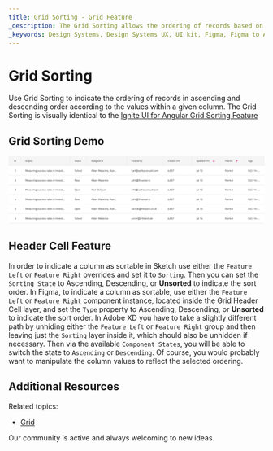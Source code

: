 ```yaml
---
title: Grid Sorting - Grid Feature
_description: The Grid Sorting allows the ordering of records based on the values of a column.
_keywords: Design Systems, Design Systems UX, UI kit, Figma, Figma to Angular, Export code from Figma, Figma to HTML, Figma UI kits, Sketch, Ignite UI for Angular, Sketch to Angular, Angular, Angular Design System, Export code from Sketch, Design Kits for Angular, Sketch HTML, Sketch to HTML, Sketch UI kits, Adobe XD, Adobe XD to Angular, Export code from Adobe XD, Adobe XD to HTML, Adobe XD UI kits
---
```


# Grid Sorting

Use Grid Sorting to indicate the ordering of records in ascending and descending order according to the values within a given column. The Grid Sorting is visually identical to the [Ignite UI for Angular Grid Sorting Feature](https://www.infragistics.com/products/ignite-ui-angular/angular/components/grid/sorting.html)

## Grid Sorting Demo

<img class="responsive-img" src="../images/grid_sorting_demo.png" srcset="../images/grid_sorting_demo@2x.png 2x" />

## Header Cell Feature

In order to indicate a column as sortable in Sketch use either the `Feature Left` or `Feature Right` overrides and set it to `Sorting`. Then you can set the `Sorting State` to Ascending, Descending, or **Unsorted** to indicate the sort order. In Figma, to indicate a column as sortable, use either the `Feature Left` or `Feature Right` component instance, located inside the Grid Header Cell layer, and set the `Type` property to Ascending, Descending, or **Unsorted** to indicate the sort order. In Adobe XD you have to take a slightly different path by unhiding either the `Feature Left` or `Feature Right` group and then leaving just the `Sorting` layer inside it, which should also be unhidden if necessary. Then via the available `Component States`, you will be able to switch the state to `Ascending` or `Descending`. Of course, you would probably want to manipulate the column values to reflect the selected ordering.

## Additional Resources

Related topics:

- [Grid](grid.md)
  <div class="divider--half"></div>

Our community is active and always welcoming to new ideas.

